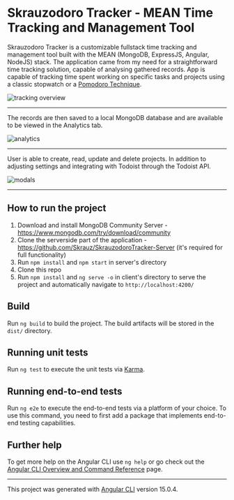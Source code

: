 # Skrauzodoro Tracker - MEAN Time Tracking and Management Tool

Skrauzodoro Tracker is a customizable fullstack time tracking and management tool built with the MEAN (MongoDB, ExpressJS, Angular, NodeJS) stack. The application came from my need for a straightforward time tracking solution, capable of analysing gathered records.
App is capable of tracking time spent working on specific tasks and projects using a classic stopwatch or a <a href="https://en.wikipedia.org/wiki/Pomodoro_Technique" target="_blank">Pomodoro Technique</a>.

![tracking overview](https://user-images.githubusercontent.com/89979928/223772460-9e015a3d-0971-4299-9ed0-4c08b94e4c33.png)

<hr>

The records are then saved to a local MongoDB database and are available to be viewed in the Analytics tab.

![analytics](https://user-images.githubusercontent.com/89979928/224037933-f5c8391b-0682-476d-90a6-a3c526fcb573.png)

<hr>

User is able to create, read, update and delete projects. In addition to adjusting settings and integrating with Todoist through the Todoist API.

![modals](https://user-images.githubusercontent.com/89979928/224047229-e36c6178-3022-4ffc-9ddc-f585eace95cf.png)

<hr>

## How to run the project
  1. Download and install MongoDB Community Server - https://www.mongodb.com/try/download/community
  2. Clone the serverside part of the application - https://github.com/Skrauz/SkrauzodoroTracker-Server (it's required for full functionality)
  3. Run `npm install` and `npm start` in server's directory
  4. Clone this repo
  5. Run `npm install` and `ng serve -o` in client's directory to serve the project and automatically navigate to `http://localhost:4200/`


## Build

Run `ng build` to build the project. The build artifacts will be stored in the `dist/` directory.

## Running unit tests

Run `ng test` to execute the unit tests via [Karma](https://karma-runner.github.io).

## Running end-to-end tests

Run `ng e2e` to execute the end-to-end tests via a platform of your choice. To use this command, you need to first add a package that implements end-to-end testing capabilities.

## Further help

To get more help on the Angular CLI use `ng help` or go check out the [Angular CLI Overview and Command Reference](https://angular.io/cli) page.

<hr>

This project was generated with [Angular CLI](https://github.com/angular/angular-cli) version 15.0.4.
